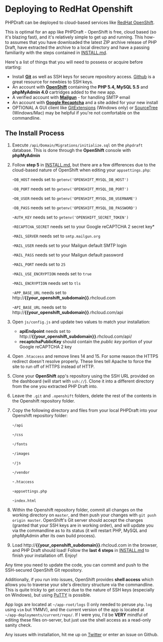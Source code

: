 # Deploying to RedHat Openshift

PHPDraft can be deployed to cloud-based services like [RedHat OpenShift](https://openshift.redhat.com).

This is optimal for an app like PHPDraft - OpenShift is free, cloud based (so it's blazing fast), and it's relatively simple to get up and running. This how-to assumes that you have downloaded the latest ZIP archive release of PHP Draft, have extracted the archive to a local directory and have a passing familiarity with the steps contained in [INSTALL.md](INSTALL.md).

Here's a list of things that you will need to possess or acquire before starting:

- Install [**Git**](https://git-scm.com/) as well as SSH keys for secure repository access. [Github](https://help.github.com/articles/generating-an-ssh-key/) is a great resource for newbies to SSH keys.
- An account with [**OpenShift**](https://openshift.redhat.com) containing the **PHP 5.4, MySQL 5.5** and **phpMyAdmin 4.0** cartridges added to the new app.
- A verified account with [**Mailgun**](http://www.mailgun.com) - for handling SMTP email
- An account with [**Google Recaptcha**](https://www.google.com/recaptcha/) and a site added for your new install
- OPTIONAL A GUI client like [GitExtensions](http://gitextensions.github.io/) (Windows only) or [SourceTree](https://www.sourcetreeapp.com/) (Windows/Mac) may be helpful if you're not comfortable on the commandline.

## The Install Process

1. Execute `/api/Domain/Migrations/initialize.sql` on the `phpdraft` database. This is done through the **OpenShift** console with **phpMyAdmin**

1. Follow **step 5** in [INSTALL.md](INSTALL.md), but there are a few differences due to the cloud-based nature of OpenShift when editing your `appsettings.php`:

    -`DB_HOST` needs set to `getenv('OPENSHIFT_MYSQL_DB_HOST')`

    -`DB_PORT` needs set to `getenv('OPENSHIFT_MYSQL_DB_PORT')`

    -`DB_USER` needs set to `getenv('OPENSHIFT_MYSQL_DB_USERNAME')`

    -`DB_PASS` needs set to `getenv('OPENSHIFT_MYSQL_DB_PASSWORD')`

    -`AUTH_KEY` needs set to `getenv('OPENSHIFT_SECRET_TOKEN')`

    -`RECAPTCHA_SECRET` needs set to your Google reCAPTCHA 2 secret key*

    -`MAIL_SERVER` needs set to `smtp.mailgun.org`

    -`MAIL_USER` needs set to your Mailgun default SMTP login

    -`MAIL_PASS` needs set to your Mailgun default password

    -`MAIL_PORT` needs set to `25`

    -`MAIL_USE_ENCRYPTION` needs set to `true`

    -`MAIL_ENCRYPTION` needs set to `tls`

    -`APP_BASE_URL` needs set to http://**{{your_openshift_subdomain}}**.rhcloud.com

    -`API_BASE_URL` needs set to http://**{{your_openshift_subdomain}}**.rhcloud.com/api

1. Open `js/config.js` and update two values to match your installation:

    - **apiEndpoint** needs set to http://**{{your_openshift_subdomain}}**.rhcloud.com/api/
    - **recaptchaPublicKey** should contain the *public key* portion of your Google reCAPTCHA 2 key

1. Open `.htaccess` and remove lines 14 and 15. For some reason the HTTPS redirect doesn't resolve properly. These lines tell Apache to force the site to run off of HTTPS instead of HTTP.

1. Clone your **OpenShift** app's repository using the SSH URL provided on the dashboard (will start with `ssh://`). Clone it into a different directory from the one you extracted PHP Draft into.

1. Leave the `.git` and `.openshift` folders, delete the rest of the contents in the Openshift repository folder.

1. Copy the following directory and files from your local PHPDraft into your Openshift repository folder:

    -`/api`

    -`/css`

    -`/fonts`

    -`/images`

    -`/js`

    -`/vendor`

    -`.htaccess`

    -`appsettings.php`

    -`index.html`

1. Within the Openshift repository folder, commit all changes on the working directory on `master`, and then push your changes with `git push origin master`. OpenShift's Git server should accept the changes (granted that your SSH keys are in working order), and will update you via the commandline as to its status (it will restart PHP, MySQL and phpMyAdmin after its own build process).

1. Load http://**{{your_openshift_subdomain}}**.rhcloud.com in the browser, and PHP Draft should load! Follow the **last 4 steps** in [INSTALL.md](INSTALL.md) to finish your installation off. Enjoy!

Any time you need to update the code, you can commit and push to the SSH-secured OpenShift Git repository.

Additionally, if you run into issues, OpenShift provides **shell access** which allows you to traverse your site's directory structure via the commandline. This is quite tricky to get correct due to the nature of SSH keys (especially on Windows), but using [PuTTY](http://www.chiark.greenend.org.uk/~sgtatham/putty/download.html) is possible.

App logs are located at `~/app-root/logs` (I only needed to peruse `php.log` using `vim` but YMMV), and the current version of the app is located at `~/app-deployments/current/repo/`. If I were you, I'd be **VERY** mindful of editing these files on-server, but just use the shell access as a read-only sanity check.

Any issues with installation, hit me up on [Twitter](http://twitter.com/mattheworres) or enter an issue on Github.